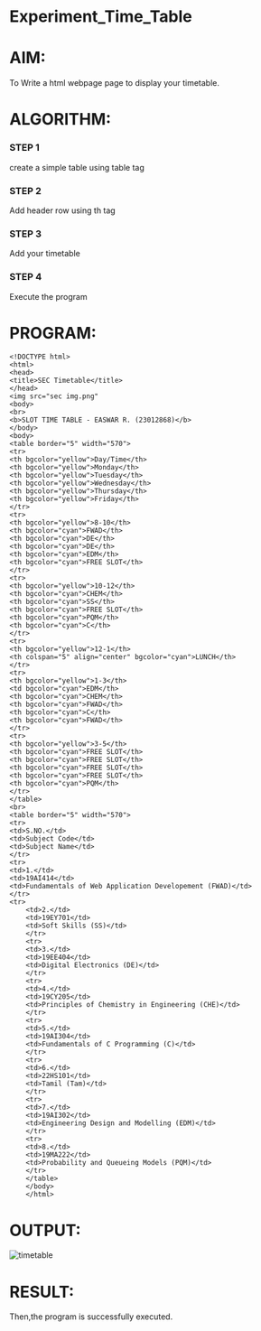 # Experiment_Time_Table

# AIM:
To Write a html webpage page to display your timetable.

# ALGORITHM:
### STEP 1
create a simple table using table tag
### STEP 2
Add header row using th tag
### STEP 3
Add your timetable
### STEP 4
Execute the program

# PROGRAM:
```
<!DOCTYPE html>
<html>
<head>
<title>SEC Timetable</title>
</head>
<img src="sec img.png"
<body>
<br>
<b>SLOT TIME TABLE - EASWAR R. (23012868)</b>
</body>
<body>
<table border="5" width="570">
<tr>
<th bgcolor="yellow">Day/Time</th>
<th bgcolor="yellow">Monday</th>
<th bgcolor="yellow">Tuesday</th>
<th bgcolor="yellow">Wednesday</th>
<th bgcolor="yellow">Thursday</th>
<th bgcolor="yellow">Friday</th>
</tr>
<tr>
<th bgcolor="yellow">8-10</th>
<th bgcolor="cyan">FWAD</th>
<th bgcolor="cyan">DE</th>
<th bgcolor="cyan">DE</th>
<th bgcolor="cyan">EDM</th>
<th bgcolor="cyan">FREE SLOT</th>
</tr>
<tr>
<th bgcolor="yellow">10-12</th>
<th bgcolor="cyan">CHEM</th>
<th bgcolor="cyan">SS</th>
<th bgcolor="cyan">FREE SLOT</th>
<th bgcolor="cyan">PQM</th>
<th bgcolor="cyan">C</th>
</tr>
<tr>
<th bgcolor="yellow">12-1</th>
<th colspan="5" align="center" bgcolor="cyan">LUNCH</th>
</tr>
<tr>
<th bgcolor="yellow">1-3</th>
<td bgcolor="cyan">EDM</th>
<th bgcolor="cyan">CHEM</th>
<th bgcolor="cyan">FWAD</th>
<th bgcolor="cyan">C</th>
<th bgcolor="cyan">FWAD</th>
</tr>
<tr>
<th bgcolor="yellow">3-5</th>
<th bgcolor="cyan">FREE SLOT</th>
<th bgcolor="cyan">FREE SLOT</th>
<th bgcolor="cyan">FREE SLOT</th>
<th bgcolor="cyan">FREE SLOT</th>
<th bgcolor="cyan">PQM</th>
</tr>
</table>
<br>
<table border="5" width="570">
<tr>
<td>S.NO.</td>
<td>Subject Code</td>
<td>Subject Name</td>
</tr>
<tr>
<td>1.</td>
<td>19AI414</td>
<td>Fundamentals of Web Application Developement (FWAD)</td>
</tr>
<tr>
    <td>2.</td>
    <td>19EY701</td>
    <td>Soft Skills (SS)</td>
    </tr>
    <tr>
    <td>3.</td>
    <td>19EE404</td>
    <td>Digital Electronics (DE)</td>
    </tr>
    <tr>
    <td>4.</td>
    <td>19CY205</td>
    <td>Principles of Chemistry in Engineering (CHE)</td>
    </tr>
    <tr>
    <td>5.</td>
    <td>19AI304</td>
    <td>Fundamentals of C Programming (C)</td>
    </tr>
    <tr>
    <td>6.</td>
    <td>22HS101</td>
    <td>Tamil (Tam)</td>
    </tr>
    <tr>
    <td>7.</td>
    <td>19AI302</td>
    <td>Engineering Design and Modelling (EDM)</td>
    </tr>
    <tr>
    <td>8.</td>
    <td>19MA222</td>
    <td>Probability and Queueing Models (PQM)</td>
    </tr>
    </table>
    </body>
    </html>
```
# OUTPUT:
![timetable ](https://github.com/gowriganeshns/timetable/assets/146931525/0ec0c187-e131-4589-99ae-7a14f2b5445f)

# RESULT:
   Then,the program is successfully executed.
